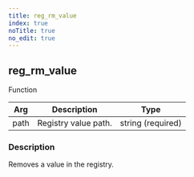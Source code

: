 ```yaml
---
title: reg_rm_value
index: true
noTitle: true
no_edit: true
---
```




<div class="vql_item"></div>


## reg_rm_value
<span class='vql_type pull-right page-header'>Function</span>



<div class="vqlargs"></div>

Arg | Description | Type
----|-------------|-----
path|Registry value path.|string (required)

### Description

Removes a value in the registry.

